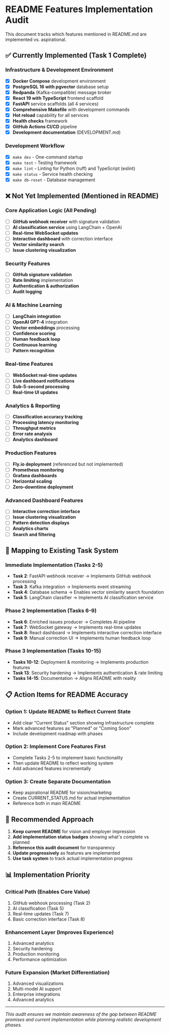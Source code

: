 # README Features Implementation Audit

This document tracks which features mentioned in README.md are implemented vs. aspirational.

## ✅ Currently Implemented (Task 1 Complete)

### Infrastructure & Development Environment
- [x] **Docker Compose** development environment
- [x] **PostgreSQL 16 with pgvector** database setup
- [x] **Redpanda** (Kafka-compatible) message broker
- [x] **React 19 with TypeScript** frontend scaffold
- [x] **FastAPI** service scaffolds (all 4 services)
- [x] **Comprehensive Makefile** with development commands
- [x] **Hot reload** capability for all services
- [x] **Health checks** framework
- [x] **GitHub Actions CI/CD** pipeline
- [x] **Development documentation** (DEVELOPMENT.md)

### Development Workflow
- [x] `make dev` - One-command startup
- [x] `make test` - Testing framework
- [x] `make lint` - Linting for Python (ruff) and TypeScript (eslint)
- [x] `make status` - Service health checking
- [x] `make db-reset` - Database management

## ❌ Not Yet Implemented (Mentioned in README)

### Core Application Logic (All Pending)
- [ ] **GitHub webhook receiver** with signature validation
- [ ] **AI classification service** using LangChain + OpenAI
- [ ] **Real-time WebSocket updates**
- [ ] **Interactive dashboard** with correction interface
- [ ] **Vector similarity search**
- [ ] **Issue clustering visualization**

### Security Features
- [ ] **GitHub signature validation**
- [ ] **Rate limiting** implementation
- [ ] **Authentication & authorization**
- [ ] **Audit logging**

### AI & Machine Learning
- [ ] **LangChain integration**
- [ ] **OpenAI GPT-4** integration
- [ ] **Vector embeddings** processing
- [ ] **Confidence scoring**
- [ ] **Human feedback loop**
- [ ] **Continuous learning**
- [ ] **Pattern recognition**

### Real-time Features
- [ ] **WebSocket real-time updates**
- [ ] **Live dashboard notifications**
- [ ] **Sub-5-second processing**
- [ ] **Real-time UI updates**

### Analytics & Reporting
- [ ] **Classification accuracy tracking**
- [ ] **Processing latency monitoring**
- [ ] **Throughput metrics**
- [ ] **Error rate analysis**
- [ ] **Analytics dashboard**

### Production Features
- [ ] **Fly.io deployment** (referenced but not implemented)
- [ ] **Prometheus monitoring**
- [ ] **Grafana dashboards**
- [ ] **Horizontal scaling**
- [ ] **Zero-downtime deployment**

### Advanced Dashboard Features
- [ ] **Interactive correction interface**
- [ ] **Issue clustering visualization**
- [ ] **Pattern detection displays**
- [ ] **Analytics charts**
- [ ] **Search and filtering**

## 🔄 Mapping to Existing Task System

### Immediate Implementation (Tasks 2-5)
- **Task 2**: FastAPI webhook receiver → Implements GitHub webhook processing
- **Task 3**: Kafka integration → Implements event streaming
- **Task 4**: Database schema → Enables vector similarity search foundation
- **Task 5**: LangChain classifier → Implements AI classification service

### Phase 2 Implementation (Tasks 6-9)
- **Task 6**: Enriched issues producer → Completes AI pipeline
- **Task 7**: WebSocket gateway → Implements real-time updates
- **Task 8**: React dashboard → Implements interactive correction interface
- **Task 9**: Manual correction UI → Implements human feedback loop

### Phase 3 Implementation (Tasks 10-15)
- **Tasks 10-12**: Deployment & monitoring → Implements production features
- **Task 13**: Security hardening → Implements authentication & rate limiting
- **Tasks 14-15**: Documentation → Aligns README with reality

## 📋 Action Items for README Accuracy

### Option 1: Update README to Reflect Current State
- Add clear "Current Status" section showing infrastructure complete
- Mark advanced features as "Planned" or "Coming Soon"
- Include development roadmap with phases

### Option 2: Implement Core Features First
- Complete Tasks 2-5 to implement basic functionality
- Then update README to reflect working system
- Add advanced features incrementally

### Option 3: Create Separate Documentation
- Keep aspirational README for vision/marketing
- Create CURRENT_STATUS.md for actual implementation
- Reference both in main README

## 🎯 Recommended Approach

1. **Keep current README** for vision and employer impression
2. **Add implementation status badges** showing what's complete vs planned
3. **Reference this audit document** for transparency
4. **Update progressively** as features are implemented
5. **Use task system** to track actual implementation progress

## 📊 Implementation Priority

### Critical Path (Enables Core Value)
1. GitHub webhook processing (Task 2)
2. AI classification (Task 5) 
3. Real-time updates (Task 7)
4. Basic correction interface (Task 8)

### Enhancement Layer (Improves Experience)
1. Advanced analytics
2. Security hardening
3. Production monitoring
4. Performance optimization

### Future Expansion (Market Differentiation)
1. Advanced visualizations
2. Multi-model AI support
3. Enterprise integrations
4. Advanced analytics

---

*This audit ensures we maintain awareness of the gap between README promises and current implementation while planning realistic development phases.*